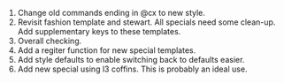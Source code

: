 1. Change old commands ending in @cx to new style.
2. Revisit fashion template and stewart. All specials need some clean-up. Add supplementary
    keys to these templates.
3. Overall checking.
4. Add a regiter function for new special templates.
5. Add style defaults to enable switching back to defaults easier.
6. Add new special using l3 coffins. This is probably an ideal use.

